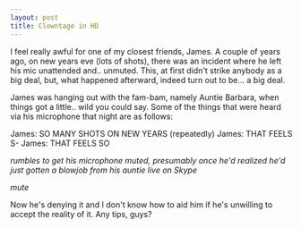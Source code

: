 ```yaml
---
layout: post
title: Clowntage in HD 
---
```


I feel really awful for one of my closest friends, James. A couple of years ago, on new years eve (lots of shots), there was an incident where he left his mic unattended and.. unmuted. This, at first didn't strike anybody as a big deal, but, what happened afterward, indeed turn out to be... a big deal.

James was hanging out with the fam-bam, namely Auntie Barbara, when things got a little.. wild you could say. Some of the things that were heard via his microphone that night are as follows: 

James: SO MANY SHOTS ON NEW YEARS (repeatedly)
James: THAT FEELS S-
James: THAT FEELS SO

*rumbles to get his microphone muted, presumably once he'd realized he'd just gotten a blowjob from his auntie live on Skype*

*mute*

Now he's denying it and I don't know how to aid him if he's unwilling to accept the reality of it. Any tips, guys?
